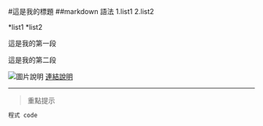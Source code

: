 #這是我的標題
##markdown 語法
1.list1
2.list2

*list1
*list2

這是我的第一段

這是我的第二段

![圖片說明](圖片網址)
[連結說明](連結網址)

---

>重點提示


``` python
程式 code

```



